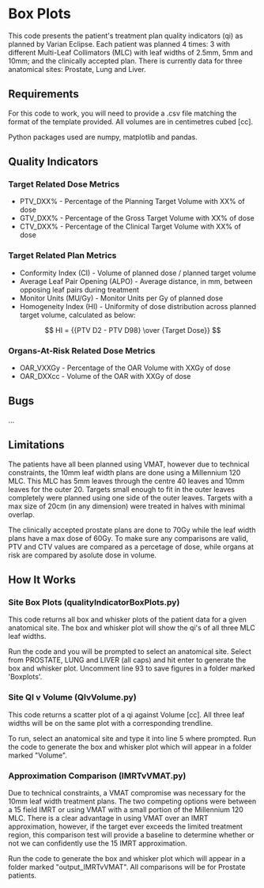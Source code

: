 # Box Plots
This code presents the patient's treatment plan quality indicators (qi) as planned by Varian Eclipse. Each patient was planned 4 times: 3 with different Multi-Leaf Collimators (MLC) with leaf widths of 2.5mm, 5mm and 10mm; and the clinically accepted plan. There is currently data for three anatomical sites: Prostate, Lung and Liver.

## Requirements
For this code to work, you will need to provide a .csv file matching the format of the template provided. All volumes are in centimetres cubed [cc].

Python packages used are numpy, matplotlib and pandas.

## Quality Indicators
### Target Related Dose Metrics
* PTV_DXX% - Percentage of the Planning Target Volume with XX% of dose
* GTV_DXX% - Percentage of the Gross Target Volume with XX% of dose
* CTV_DXX% - Percentage of the Clinical Target Volume with XX% of dose

### Target Related Plan Metrics
* Conformity Index (CI) - Volume of planned dose / planned target volume
* Average Leaf Pair Opening (ALPO) - Average distance, in mm, between opposing leaf pairs during treatment
* Monitor Units (MU/Gy) - Monitor Units per Gy of planned dose
* Homogeneity Index (HI) - Uniformity of dose distribution across planned target volume, calculated as below: 

$$ HI = {{PTV D2 - PTV D98} \over {Target Dose}} $$

### Organs-At-Risk Related Dose Metrics
* OAR_VXXGy - Percentage of the OAR Volume with XXGy of dose
* OAR_DXXcc - Volume of the OAR with XXGy of dose

## Bugs
...

## Limitations
The patients have all been planned using VMAT, however due to technical constraints, the 10mm leaf width plans are done using a Millennium 120 MLC. This MLC has 5mm leaves through the centre 40 leaves and 10mm leaves for the outer 20. Targets small enough to fit in the outer leaves completely were planned using one side of the outer leaves. Targets with a max size of 20cm (in any dimension) were treated in halves with minimal overlap.

The clinically accepted prostate plans are done to 70Gy while the leaf width plans have a max dose of 60Gy. To make sure any comparisons are valid, PTV and CTV values are compared as a percetage of dose, while organs at risk are compared by asolute dose in volume.

## How It Works
### Site Box Plots (qualityIndicatorBoxPlots.py)
This code returns all box and whisker plots of the patient data for a given anatomical site. The box and whisker plot will show the qi's of all three MLC leaf widths.

Run the code and you will be prompted to select an anatomical site. Select from PROSTATE, LUNG and LIVER (all caps) and hit enter to generate the box and whisker plot. Uncomment line 93 to save figures in a folder marked 'Boxplots'.

### Site QI v Volume (QIvVolume.py)
This code returns a scatter plot of a qi against Volume [cc]. All three leaf widths will be on the same plot with a corresponding trendline.

To run, select an anatomical site and type it into line 5 where prompted. Run the code to generate the box and whisker plot which will appear in a folder marked "Volume".

### Approximation Comparison (IMRTvVMAT.py)
Due to technical constraints, a VMAT compromise was necessary for the 10mm leaf width treatment plans. The two competing options were between a 15 field IMRT or using VMAT with a small portion of the Millennium 120 MLC. There is a clear advantage in using VMAT over an IMRT approximation, however, if the target ever exceeds the limited treatment region, this comparison test will provide a baseline to determine whether or not we can confidently use the 15 IMRT approximation.

Run the code to generate the box and whisker plot which will appear in a folder marked "output_IMRTvVMAT". All comparisons will be for Prostate patients.
